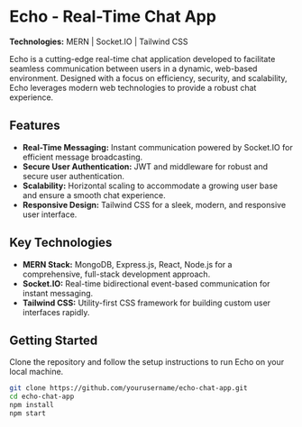 # Echo - Real-Time Chat App

**Technologies:** MERN | Socket.IO | Tailwind CSS

Echo is a cutting-edge real-time chat application developed to facilitate seamless communication between users in a dynamic, web-based environment. Designed with a focus on efficiency, security, and scalability, Echo leverages modern web technologies to provide a robust chat experience.

## Features
- **Real-Time Messaging:** Instant communication powered by Socket.IO for efficient message broadcasting.
- **Secure User Authentication:** JWT and middleware for robust and secure user authentication.
- **Scalability:** Horizontal scaling to accommodate a growing user base and ensure a smooth chat experience.
- **Responsive Design:** Tailwind CSS for a sleek, modern, and responsive user interface.

## Key Technologies
- **MERN Stack:** MongoDB, Express.js, React, Node.js for a comprehensive, full-stack development approach.
- **Socket.IO:** Real-time bidirectional event-based communication for instant messaging.
- **Tailwind CSS:** Utility-first CSS framework for building custom user interfaces rapidly.

## Getting Started
Clone the repository and follow the setup instructions to run Echo on your local machine.

```bash
git clone https://github.com/yourusername/echo-chat-app.git
cd echo-chat-app
npm install
npm start
